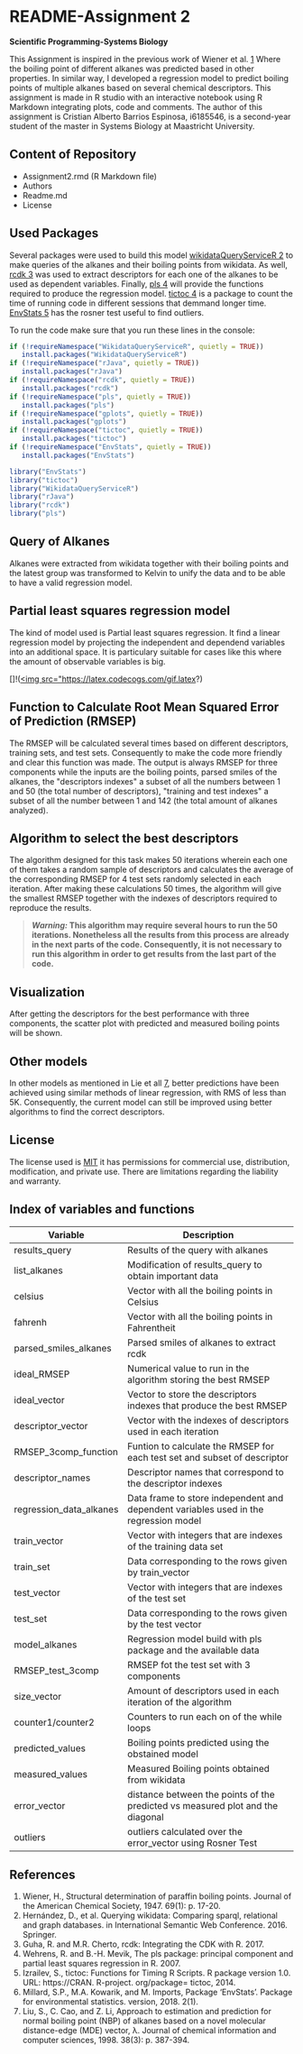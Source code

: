 ﻿# **README-Assignment 2**

**Scientific Programming-Systems Biology** 
 
This Assignment is inspired in the previous work of Wiener et al. [1](https://pubs.acs.org/doi/abs/10.1021/ja01193a005) Where the boiling point of different alkanes was predicted based in other properties. In similar way, I developed a regression model to predict boiling points of multiple alkanes based on several chemical descriptors. This assignment is made in R studio with an interactive notebook using R Markdown integrating plots, code and comments. The author of this assignment is Cristian Alberto Barrios Espinosa, i6185546, is a second-year student of the master in Systems Biology at Maastricht University. 

## **Content of Repository**
- Assignment2.rmd (R Markdown file)
- Authors
- Readme.md
- License
 
## **Used Packages**

 Several packages were used to build this model [wikidataQueryServiceR 2](https://cran.r-project.org/web/packages/WikidataQueryServiceR/index.html) to make queries of the alkanes and their boiling points from wikidata. As well, [rcdk 3](https://cran.r-project.org/web/packages/rcdk/index.html) was used to extract descriptors for each one of the alkanes to be used as dependent variables. Finally, [pls 4](https://cran.r-project.org/web/packages/pls/vignettes/pls-manual.pdf) will provide the functions required to produce the regression model. [tictoc 4](https://cran.r-project.org/web/packages/tictoc/index.html) is a package to count the time of running code in different sessions that demmand longer time. [EnvStats 5](https://cran.r-project.org/web/packages/EnvStats/index.html) has the rosner test useful to find outliers.
 
  To run the code make sure that you run these lines in the console:
 
 ```R
if (!requireNamespace("WikidataQueryServiceR", quietly = TRUE))
    install.packages("WikidataQueryServiceR")
if (!requireNamespace("rJava", quietly = TRUE))
    install.packages("rJava")
if (!requireNamespace("rcdk", quietly = TRUE))
    install.packages("rcdk")
if (!requireNamespace("pls", quietly = TRUE))
    install.packages("pls")
if (!requireNamespace("gplots", quietly = TRUE))
    install.packages("gplots")
if (!requireNamespace("tictoc", quietly = TRUE))
    install.packages("tictoc")
if (!requireNamespace("EnvStats", quietly = TRUE))
    install.packages("EnvStats")

library("EnvStats")
library("tictoc")
library("WikidataQueryServiceR")
library("rJava")
library("rcdk")
library("pls")

```
## **Query of Alkanes** 
Alkanes were extracted from wikidata together with their boiling points and the latest group was transformed to Kelvin to unify the data and to be able to have a valid regression model. 

## **Partial least squares regression model** 
The kind of model used is Partial least squares regression. It find a linear regression model by projecting the independent and dependend variables into an additional space. It is particulary suitable for cases like this where the amount of observable variables is big.


[]!(<a href="https://www.codecogs.com/eqnedit.php?latex=\inline&space;X=TP^{T}&plus;E;&space;Y=UQ^{T}&plus;F" target="_blank"><img src="https://latex.codecogs.com/gif.latex?)

## **Function to Calculate Root Mean Squared Error of Prediction (RMSEP)** 
The RMSEP will be calculated several times based on different descriptors, training sets, and test sets. Consequently to make the code more friendly and clear this function was made. The output is always RMSEP for three components while the inputs are the boiling points, parsed smiles of the alkanes, the "descriptors indexes" a subset of all the numbers between 1 and 50 (the total number of descriptors), "training and test indexes" a subset of all the number between 1 and 142 (the total amount of alkanes analyzed). 
## **Algorithm to select the best descriptors** 

The algorithm designed for this task makes 50 iterations wherein each one of them takes a random sample of descriptors and calculates the average of the corresponding RMSEP for 4 test sets randomly selected in each iteration. After making these calculations 50 times, the algorithm will give the smallest RMSEP together with the indexes of descriptors required to reproduce the results. 
 >***Warning:* This algorithm may require several hours to run the 50 iterations. Nonetheless all the results from this process are already in the next parts of the code. Consequently, it is not necessary to run this algorithm in order to get results from the last part of the code.** 
 
 

## **Visualization**
After getting the descriptors for the best performance with three components, the scatter plot with predicted and measured boiling points will be shown. 

## Other models
In other models as mentioned in Lie et all [7](https://pubs.acs.org/doi/abs/10.1021/ci970109z), better predictions have been achieved using similar methods of linear regression, with RMS of less than 5K. Consequently, the current model can still be improved using better algorithms to find the correct descriptors.

## **License** 
The license used is [MIT](https://choosealicense.com/licenses/mit/) it has permissions for commercial use, distribution, modification, and private use. There are limitations regarding the liability and warranty. 


## **Index of variables and functions**

| Variable                | Description                                                                          |
|-------------------------|--------------------------------------------------------------------------------------|
| results_query           | Results of the query with alkanes                                                    |
| list_alkanes            | Modification of results_query to obtain important data                               |
| celsius                 | Vector with all the boiling points in Celsius                                        |
| fahrenh                  | Vector with all the boiling points in Fahrentheit                                    |
| parsed_smiles_alkanes   | Parsed smiles of alkanes to extract rcdk                                             |
| ideal_RMSEP             | Numerical value to run in the algorithm storing the best RMSEP                       |
| ideal_vector            | Vector to store the descriptors indexes that produce the best RMSEP                  |
| descriptor_vector       | Vector with the indexes of descriptors used in each iteration                        |
| RMSEP_3comp_function    | Funtion to calculate the RMSEP for each test set and subset of descriptor            |
| descriptor_names        | Descriptor names that correspond to the descriptor indexes                            |
| regression_data_alkanes | Data frame to store independent and dependent variables used in the regression model |
| train_vector            | Vector with integers that are indexes of the training data set                       |
| train_set               | Data corresponding to the rows given by train_vector                                 |
| test_vector             | Vector with integers that are indexes of the test set                                |
| test_set                | Data corresponding to the rows given by the test vector                              |
| model_alkanes           | Regression model build with pls package and the available data                       |
| RMSEP_test_3comp        | RMSEP fot the test set with 3 components                                             |
| size_vector             | Amount of descriptors used in each iteration of the algorithm                        |
| counter1/counter2       | Counters to run each on of the while loops                                           |      
| predicted_values        | Boiling points predicted using the obstained model                                   |
| measured_values         | Measured Boiling points obtained from wikidata                                       |
| error_vector            | distance between the points of the predicted vs measured plot and the diagonal       |
| outliers                | outliers calculated over the error_vector using Rosner Test                          |


## **References**



1.	Wiener, H., Structural determination of paraffin boiling points. Journal of the American Chemical Society, 1947. 69(1): p. 17-20.
2.	Hernández, D., et al. Querying wikidata: Comparing sparql, relational and graph databases. in International Semantic Web Conference. 2016. Springer.
3.	Guha, R. and M.R. Cherto, rcdk: Integrating the CDK with R. 2017.
4.	Wehrens, R. and B.-H. Mevik, The pls package: principal component and partial least squares regression in R. 2007.
5.	Izrailev, S., tictoc: Functions for Timing R Scripts. R package version 1.0. URL: https://CRAN. R-project. org/package= tictoc, 2014.
6.	Millard, S.P., M.A. Kowarik, and M. Imports, Package ‘EnvStats’. Package for environmental statistics. version, 2018. 2(1).
7.	Liu, S., C. Cao, and Z. Li, Approach to estimation and prediction for normal boiling point (NBP) of alkanes based on a novel molecular distance-edge (MDE) vector, λ. Journal of chemical information and computer sciences, 1998. 38(3): p. 387-394.


